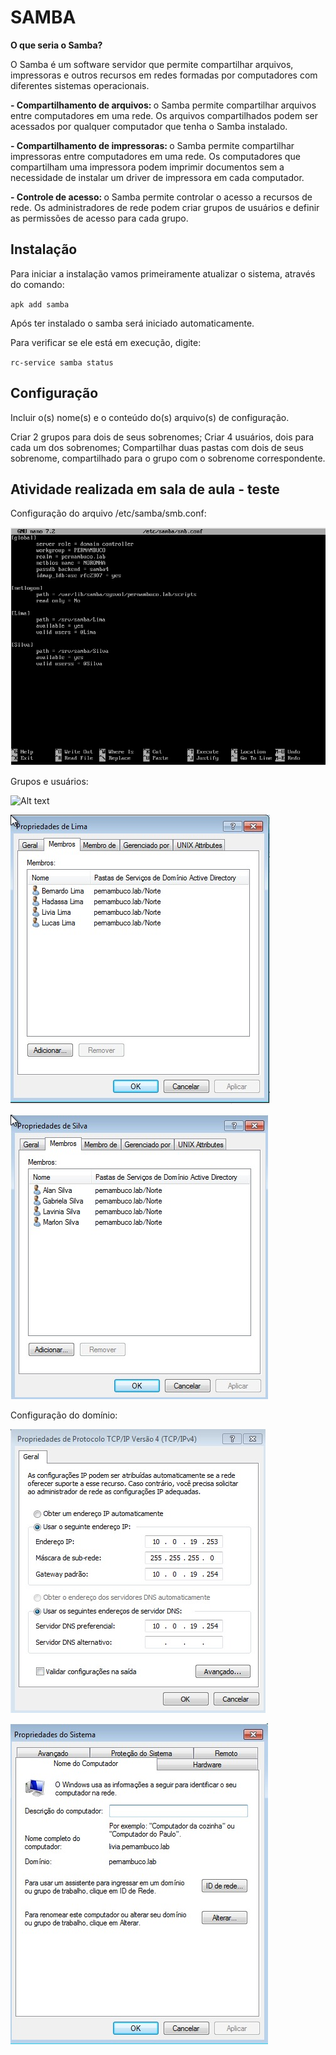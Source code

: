# SAMBA

<B> O que seria o Samba? </B>

O Samba é um software servidor que permite compartilhar arquivos, impressoras e outros recursos em redes formadas por computadores com diferentes sistemas operacionais.

<B>  - Compartilhamento de arquivos: </B>  o Samba permite compartilhar arquivos entre computadores em uma rede. Os arquivos compartilhados podem ser acessados ​​por qualquer computador que tenha o Samba instalado.

<B> - Compartilhamento de impressoras: </B> o Samba permite compartilhar impressoras entre computadores em uma rede. Os computadores que compartilham uma impressora podem imprimir documentos sem a necessidade de instalar um driver de impressora em cada computador.

<B> - Controle de acesso: </B> o Samba permite controlar o acesso a recursos de rede. Os administradores de rede podem criar grupos de usuários e definir as permissões de acesso para cada grupo.

## Instalação

Para iniciar a instalação vamos primeiramente atualizar o sistema, através do comando: 

``apk add samba``

Após ter instalado o samba será iniciado automaticamente.

Para verificar se ele está em execução, digite:

``rc-service samba status``


## Configuração

Incluir o(s) nome(s) e o conteúdo do(s) arquivo(s) de configuração.

Criar 2 grupos para dois de seus sobrenomes;
Criar 4 usuários, dois para cada um dos sobrenomes;
Compartilhar duas pastas com dois de seus sobrenome, compartilhado para o grupo com o sobrenome correspondente.


## Atividade realizada em sala de aula - teste

Configuração do arquivo /etc/samba/smb.conf:

![Alt text](image-2.png)

Grupos e usuários:

![Alt text](usu%C3%A1rios-1.png)

![Alt text](image.png)

![Alt text](image-1.png)

Configuração do domínio:

![Alt text](bd17df29-cdda-44ca-a6b6-8151b0653518.png)

![Alt text](c72bffe4-0b68-48fa-9181-5ba598434313.png)


